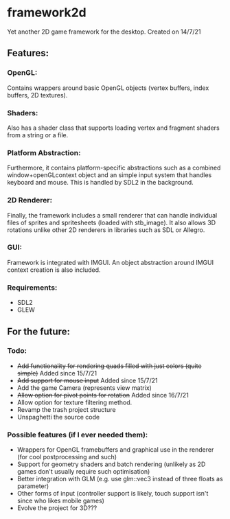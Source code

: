 # framework2d

Yet another 2D game framework for the desktop.
Created on 14/7/21

## Features:

### OpenGL:
Contains wrappers around basic OpenGL objects (vertex buffers, index buffers, 2D textures).
### Shaders:
Also has a shader class that supports loading vertex and fragment shaders from a string or a file.
### Platform Abstraction:
Furthermore, it contains platform-specific abstractions such as a combined window+openGLcontext object and an simple input system that handles keyboard and mouse. This is handled by SDL2 in the background.
### 2D Renderer:
Finally, the framework includes a small renderer that can handle individual files of sprites and spritesheets (loaded with stb_image). It also allows 3D rotations unlike other 2D renderers in libraries such as SDL or Allegro.
### GUI:
Framework is integrated with IMGUI. An object abstraction around IMGUI context creation is also included.
### Requirements:
- SDL2
- GLEW
## For the future:
### Todo:
- ~~Add functionality for rendering quads filled with just colors (quite simple)~~ Added since 15/7/21
- ~~Add support for mouse input~~ Added since 15/7/21
- Add the game Camera (represents view matrix)
- ~~Allow option for pivot points for rotation~~ Added since 16/7/21
- Allow option for texture filtering method.
- Revamp the trash project structure
- Unspaghetti the source code
### Possible features (if I ever needed them):
- Wrappers for OpenGL framebuffers and graphical use in the renderer (for cool postprocessing and such)
- Support for geometry shaders and batch rendering (unlikely as 2D games don't usually require such optimisation)
- Better integration with GLM (e.g. use glm::vec3 instead of three floats as parameter)
- Other forms of input (controller support is likely, touch support isn't since who likes mobile games)
- Evolve the project for 3D???
